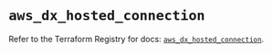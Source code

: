 # `aws_dx_hosted_connection`

Refer to the Terraform Registry for docs: [`aws_dx_hosted_connection`](https://registry.terraform.io/providers/hashicorp/aws/6.4.0/docs/resources/dx_hosted_connection).
